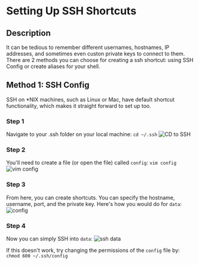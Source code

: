 # Setting Up SSH Shortcuts

## Description 
It can be tedious to remember different usernames, hostnames, IP addresses, and sometimes even custon private keys to connect to them. There are 2 methods you can choose for creating a ssh shortcut: using SSH Config or create aliases for your shell.

## Method 1: SSH Config
SSH on \*NIX machines, such as Linux or Mac, have default shortcut functionality, which makes it straight forward to set up too. 

### Step 1
Navigate to your .ssh folder on your local machine: `cd ~/.ssh`
![CD to SSH](https://github.com/Purdue-CS193/CS193HW2/blob/master/Screenshots/CD_to_SSH.png)

### Step 2
You'll need to create a file (or open the file) called `config`: `vim config`
![vim config](https://github.com/Purdue-CS193/CS193HW2/blob/master/Screenshots/vim_config.png)

### Step 3
From here, you can create shortcuts. You can specify the hostname, username, port, and the private key. Here's how you would do for `data`:
![config](https://github.com/Purdue-CS193/CS193HW2/blob/master/Screenshots/config.png)

### Step 4
Now you can simply SSH into `data`:
![ssh data](https://github.com/Purdue-CS193/CS193HW2/blob/master/Screenshots/ssh_data.png)

If this doesn't work, try changing the permissions of the `config` file by: `chmod 600 ~/.ssh/config` 
